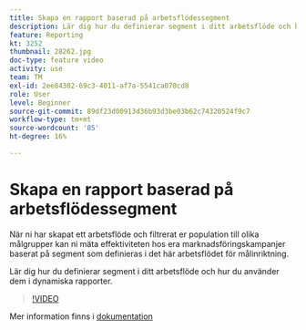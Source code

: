 ```yaml
---
title: Skapa en rapport baserad på arbetsflödessegment
description: Lär dig hur du definierar segment i ditt arbetsflöde och hur du använder dem i dynamiska rapporter.
feature: Reporting
kt: 3252
thumbnail: 28262.jpg
doc-type: feature video
activity: use
team: TM
exl-id: 2ee84302-69c3-4011-af7a-5541ca070cd8
role: User
level: Beginner
source-git-commit: 89df23d00913d36b93d3be03b62c74320524f9c7
workflow-type: tm+mt
source-wordcount: '85'
ht-degree: 16%

---
```


# Skapa en rapport baserad på arbetsflödessegment

När ni har skapat ett arbetsflöde och filtrerat er population till olika målgrupper kan ni mäta effektiviteten hos era marknadsföringskampanjer baserat på segment som definieras i det här arbetsflödet för målinriktning.

Lär dig hur du definierar segment i ditt arbetsflöde och hur du använder dem i dynamiska rapporter.

>[!VIDEO](https://video.tv.adobe.com/v/28262?quality=12&learn=on)

Mer information finns i [dokumentation](https://experienceleague.adobe.com/docs/campaign-standard/using/reporting/customizing-reports/creating-a-report-workflow-segment.html?lang=en)
